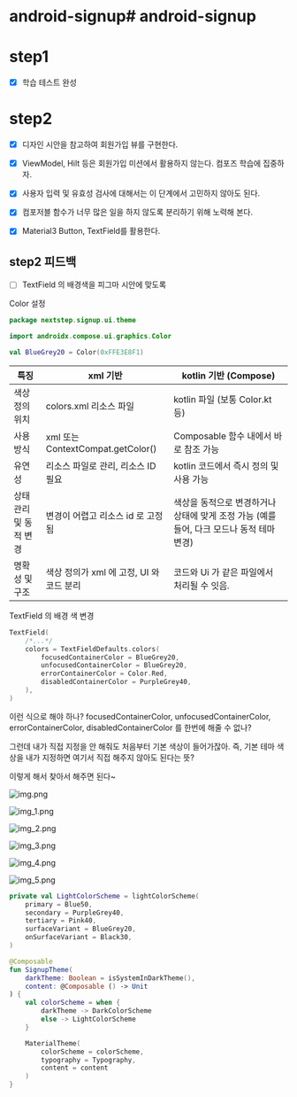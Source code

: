 # android-signup# android-signup

# step1

- [x] 학습 테스트 완성

# step2

- [x] 디자인 시안을 참고하여 회원가입 뷰를 구현한다.

- [x] ViewModel, Hilt 등은 회원가입 미션에서 활용하지 않는다. 컴포즈 학습에 집중하자.
- [x] 사용자 입력 및 유효성 검사에 대해서는 이 단계에서 고민하지 않아도 된다.
- [x] 컴포저블 함수가 너무 많은 일을 하지 않도록 분리하기 위해 노력해 본다.
- [x] Material3 Button, TextField를 활용한다.

## step2 피드백

- [ ] TextField 의 배경색을 피그마 시안에 맞도록

Color 설정

```kotlin
package nextstep.signup.ui.theme

import androidx.compose.ui.graphics.Color

val BlueGrey20 = Color(0xFFE3E8F1)
```

| 특징            | xml 기반                          | kotlin 기반 (Compose)                                  |
|---------------|---------------------------------|------------------------------------------------------|
| 색상 정의 위치      | colors.xml 리소스 파일               | kotlin 파일 (보통 Color.kt 등)                            |
| 사용 방식         | xml 또는 ContextCompat.getColor() | Composable 함수 내에서 바로 참조 가능                           |
| 유연성           | 리소스 파일로 관리, 리소스 ID 필요           | kotlin 코드에서 즉시 정의 및 사용 가능                            |
| 상태 관리 및 동적 변경 | 변경이 어렵고 리소스 id 로 고정됨            | 색상을 동적으로 변경하거나 상태에 맞게 조정 가능 (예를 들어, 다크 모드나 동적 테마 변경) |
| 명확성 및 구조      | 색상 정의가 xml 에 고정, UI 와 코드 분리     | 코드와 Ui 가 같은 파일에서 처리될 수 잇음.                           |

TextField 의 배경 색 변경

```kotlin
TextField(
    /*...*/
    colors = TextFieldDefaults.colors(
        focusedContainerColor = BlueGrey20,
        unfocusedContainerColor = BlueGrey20,
        errorContainerColor = Color.Red,
        disabledContainerColor = PurpleGrey40,
    ),
)
```

이런 식으로 해야 하나?
focusedContainerColor, unfocusedContainerColor, errorContainerColor, disabledContainerColor 를 한번에 해줄 수 없나?

그런데 내가 직접 지정을 안 해줘도 처음부터 기본 색상이 들어가잖아.
즉, 기본 테마 색상을 내가 지정하면 여기서 직접 해주지 않아도 된다는 뜻?

이렇게 해서 찾아서 해주면 된다~

![img.png](img.png)

![img_1.png](img_1.png)

![img_2.png](img_2.png)

![img_3.png](img_3.png)

![img_4.png](img_4.png)

![img_5.png](img_5.png)

```kotlin
private val LightColorScheme = lightColorScheme(
    primary = Blue50,
    secondary = PurpleGrey40,
    tertiary = Pink40,
    surfaceVariant = BlueGrey20,
    onSurfaceVariant = Black30,
)

@Composable
fun SignupTheme(
    darkTheme: Boolean = isSystemInDarkTheme(),
    content: @Composable () -> Unit
) {
    val colorScheme = when {
        darkTheme -> DarkColorScheme
        else -> LightColorScheme
    }

    MaterialTheme(
        colorScheme = colorScheme,
        typography = Typography,
        content = content
    )
}

```